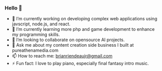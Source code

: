 ### Hello 👋

- 🔭 I’m currently working on developing complex web applications using javscript, node.js, and react.
- 🌱 I’m currently learning more php and game development to enhance my programming skills.
- 👯 I’m looking to collaborate on opensource AI projects.
- 💬 Ask me about my content creation side business I built at pureathenamedia.com
- 📫 How to reach me: brianriendeaujr@gmail.com
- ⚡ Fun fact: I love to play piano, especially final fantasy intro music.

<!--
**briendeau/briendeau** is a ✨ _special_ ✨ repository because its `README.md` (this file) appears on your GitHub profile.


- 🔭f I’m currently working on developing complex web applications using javscript, node.js, and react.
- 🌱 I’m currently learning more php and django to enhance my web knowledge.
- 👯 I’m looking to collaborate on opensource AI projects.
- 💬 Ask me about physics simulations using vpython and why javascript is my favorite programming language.
- 📫 How to reach me: brianriendeaujr@gmail.com
- ⚡ Fun fact: I love to play piano, especially final fantasy intro music.
-->
